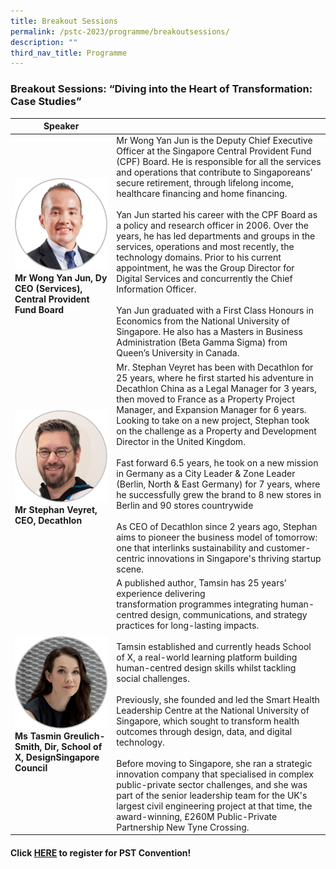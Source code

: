 ```yaml
---
title: Breakout Sessions
permalink: /pstc-2023/programme/breakoutsessions/
description: ""
third_nav_title: Programme
---
```

### Breakout Sessions: “Diving into the Heart of Transformation: Case Studies”

| Speaker |  |
| -------- | -------- | 
|<img style="width:600px" src="/images/PSW2023/pst%20convention%20breakout%20speaker_wong%20yan%20jun.png">**Mr Wong Yan Jun, Dy CEO (Services), Central Provident Fund Board** | Mr&nbsp;Wong Yan Jun is the Deputy Chief Executive Officer at the Singapore Central Provident Fund (CPF) Board. He is responsible for all the services and operations that contribute to Singaporeans’ secure retirement, through lifelong income, healthcare financing and home financing.<br><br> Yan Jun started his career with the CPF Board as a policy and research officer in 2006.&nbsp;Over the years, he has led departments and groups in the services, operations and most recently, the technology domains. Prior to his current appointment, he was the Group Director for Digital Services and concurrently the Chief Information Officer.<br><br>Yan Jun graduated with a First Class&nbsp;Honours&nbsp;in Economics from the National University of Singapore. He also has a Masters in Business Administration (Beta Gamma Sigma) from Queen’s University in Canada.|
<img style="width:600px" src="/images/PSW2023/pst%20convention%20breakout%20speaker_stephan%20veryret.png">**Mr Stephan Veyret, CEO, Decathlon** | Mr. Stephan&nbsp;Veyret&nbsp;has been with Decathlon for 25 years, where he first started his adventure in Decathlon China as a Legal Manager for 3 years, then moved to France as a Property Project Manager, and Expansion Manager for 6 years. Looking to take on a new project, Stephan took on the challenge as a Property and Development Director in the United Kingdom.<br><br>Fast forward 6.5 years, he took on a new mission in Germany as a City Leader &amp; Zone Leader (Berlin, North &amp; East Germany) for 7 years, where he successfully grew the brand to 8 new stores in Berlin and 90 stores countrywide<br><br>As CEO of Decathlon since 2 years ago, Stephan aims to pioneer the business model of tomorrow: one that interlinks sustainability and customer-centric innovations in Singapore's thriving startup scene.|
<img style="width:600px" src="/images/PSW2023/pst%20convention%20breakout%20speaker_tamsin.png">**Ms Tasmin Greulich-Smith, Dir, School of X, DesignSingapore Council** | A published author, Tamsin has 25 years’ experience delivering transformation&nbsp;programmes&nbsp;integrating human-centred&nbsp;design, communications, and strategy practices for long-lasting impacts.<br><br>Tamsin established and currently heads School of X, a real-world learning platform building human-centred&nbsp;design skills whilst tackling social challenges.<br><br>Previously, she founded and led the Smart Health Leadership Centre at the National University of Singapore, which sought to transform health outcomes through design, data, and digital technology.<br><br>Before moving to Singapore, she ran a strategic innovation company that&nbsp;specialised&nbsp;in complex public-private sector challenges, and she was part of the senior leadership team for the UK's largest civil engineering project at that time, the award-winning, £260M Public-Private Partnership New Tyne Crossing.

#### Click [HERE](https://www.gevme.com/public-service-week-2023-43276652) to register for PST Convention!